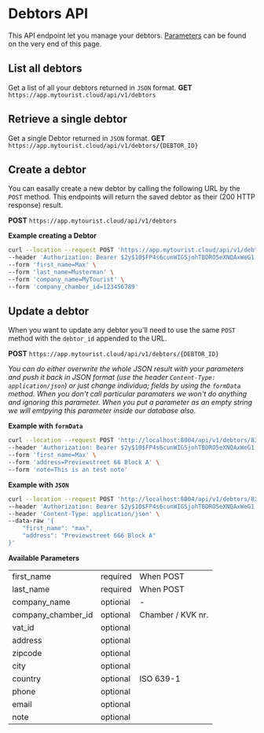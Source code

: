 # Debtors API
This API endpoint let you manage your debtors. [Parameters](#available-parameters) can be found on the very end of this page.

## List all debtors
Get a list of all your debtors returned in `JSON` format.
**GET** `https://app.mytourist.cloud/api/v1/debtors`

## Retrieve a single debtor
Get a single Debtor returned in `JSON` format.
**GET** `https://app.mytourist.cloud/api/v1/debtors/{DEBTOR_ID}`

## Create a debtor
You can easally create a new debtor by calling the following URL by the `POST` method. This endpoints will return the saved debtor as their (200 HTTP response) result.

**POST** `https://app.mytourist.cloud/api/v1/debtors`    

**Example creating a Debtor**
```bash
curl --location --request POST 'https://app.mytourist.cloud/api/v1/debtors' \
--header 'Authorization: Bearer $2y$10$FP4s6cunWIGSjohTBDRO5eXNQAxWeG1.OxySTKv6FVVbaVhgwh7I6' \
--form 'first_name=Max' \
--form 'last_name=Musterman' \
--form 'company_name=MyTourist' \
--form 'company_chamber_id=123456789'
```

## Update a debtor
When you want to update any debtor you'll need to use the same `POST` method with the `debtor_id` appended to the URL. 

**POST** `https://app.mytourist.cloud/api/v1/debtors/{DEBTOR_ID}`

_You can do either overwrite the whole JSON result with your parameters and push it back in JSON format (use the header `Content-Type: application/json`) or just change individua; fields by using the `formData` method. When you don't call particular paramaters we won't do anything and ignoring this parameter. When you put a parameter as an empty string we will emtpying this parameter inside our database also._

**Example with `formData`**
```bash
curl --location --request POST 'http://localhost:8004/api/v1/debtors/82010288' \
--header 'Authorization: Bearer $2y$10$FP4s6cunWIGSjohTBDRO5eXNQAxWeG1.OxySTKv6FVVbaVhgwh7I6' \
--form 'first_name=Max' \
--form 'address=Previewstreet 66 Block A' \
--form 'note=This is an test note'
```

**Example with `JSON`**
```bash
curl --location --request POST 'http://localhost:8004/api/v1/debtors/82010288' \
--header 'Authorization: Bearer $2y$10$FP4s6cunWIGSjohTBDRO5eXNQAxWeG1.OxySTKv6FVVbaVhgwh7I6' \
--header 'Content-Type: application/json' \
--data-raw '{
    "first_name": "max",
    "address": "Previewstreet 666 Block A"
}'
```

**Available Parameters**
<table>
    <tr><td>first_name</td><td>required</td><td>When POST</td></tr>    
    <tr><td>last_name</td><td>required</td><td>When POST</td></tr>
    <tr><td>company_name</td><td>optional</td><td>-</td></tr>
    <tr><td>company_chamber_id</td><td>optional</td><td>Chamber / KVK nr.</td></tr>
    <tr><td>vat_id</td><td>optional</td><td></td></tr>
    <tr><td>address</td><td>optional</td><td></td></tr>
    <tr><td>zipcode</td><td>optional</td><td></td></tr>
    <tr><td>city</td><td>optional</td><td></td></tr>
    <tr><td>country</td><td>optional</td><td>ISO 639-1</td></tr>
    <tr><td>phone</td><td>optional</td><td></td></tr>
    <tr><td>email</td><td>optional</td><td></td></tr>
    <tr><td>note</td><td>optional</td><td></td></tr>
</table>